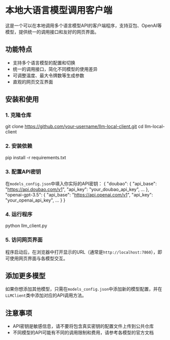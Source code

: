 # 本地大语言模型调用客户端

这是一个可以在本地调用多个语言模型API的客户端程序，支持豆包、OpenAI等模型，提供统一的调用接口和友好的网页界面。

## 功能特点

- 支持多个语言模型的配置和切换
- 统一的调用接口，简化不同模型的使用差异
- 可调整温度、最大令牌数等生成参数
- 直观的网页交互界面

## 安装和使用

### 1. 克隆仓库
git clone https://github.com/your-username/llm-local-client.git
cd llm-local-client
### 2. 安装依赖
pip install -r requirements.txt
### 3. 配置API密钥

在`models_config.json`中填入你实际的API密钥：
{
    "doubao": {
        "api_base": "https://api.doubao.com/v1",
        "api_key": "your_doubao_api_key",
        ...
    },
    "openai-gpt-3.5": {
        "api_base": "https://api.openai.com/v1",
        "api_key": "your_openai_api_key",
        ...
    }
}
### 4. 运行程序
python llm_client.py
### 5. 访问网页界面

程序启动后，在浏览器中打开显示的URL（通常是`http://localhost:7860`），即可使用网页界面与各模型交互。

## 添加更多模型

如果你想添加其他模型，只需在`models_config.json`中添加新的模型配置，并在`LLMClient`类中添加对应的API调用方法。

## 注意事项

- API密钥是敏感信息，请不要将包含真实密钥的配置文件上传到公共仓库
- 不同模型的API可能有不同的调用限制和费用，请参考各模型的官方文档    
